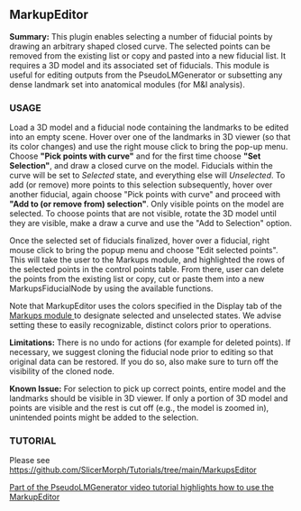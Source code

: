 ## MarkupEditor
**Summary:** This plugin enables selecting a number of fiducial points by drawing an arbitrary shaped closed curve. The selected points can be removed from the existing list or copy and pasted into a new fiducial list. It requires a 3D model and its associated set of fiducials. This module is useful for editing outputs from the PseudoLMGenerator or subsetting any dense landmark set into anatomical modules (for M&I analysis).


### USAGE
Load a 3D model and a fiducial node containing the landmarks to be edited into an empty scene. Hover over one of the landmarks in 3D viewer (so that its color changes) and use the right mouse click to bring the pop-up menu. Choose **"Pick points with curve"** and for the first time choose **"Set Selection"**, and draw a closed curve on the model. Fiducials within the curve will be set to _Selected_ state, and everything else will _Unselected_. To add (or remove) more points to this selection subsequently, hover over another fiducial, again choose "Pick points with curve" and proceed with **"Add to (or remove from) selection"**. Only visible points on the model are selected. To choose points that are not visible, rotate the 3D model until they are visible, make a draw a curve and use the "Add to Selection" option.

Once the selected set of fiducials finalized, hover over a fiducial, right mouse click to bring the popup menu and choose "Edit selected points". This will take the user to the Markups module, and highlighted the rows of the selected points in the control points table. From there, user can delete the points from the existing list or copy, cut or paste them into a new MarkupsFiducialNode by using the available functions.

Note that MarkupEditor uses the colors specified in the Display tab of the <a href="https://slicer.readthedocs.io/en/latest/user_guide/modules/markups.html"> Markups module </a> to designate selected and unselected states. We advise setting these to easily recognizable, distinct colors prior to operations.


**Limitations:** There is no undo for actions (for example for deleted points). If necessary, we suggest cloning the fiducial node prior to editing so that original data can be restored. If you do so, also make sure to turn off the visibility of the cloned node.

**Known Issue:** For selection to pick up correct points, entire model and the landmarks should be visible in 3D viewer. If only a portion of 3D model and points are visible and the rest is cut off (e.g., the model is zoomed in), unintended points might be added to the selection.

### TUTORIAL
Please see https://github.com/SlicerMorph/Tutorials/tree/main/MarkupsEditor

[Part of the PseudoLMGenerator video tutorial highlights how to use the MarkupEditor](https://youtu.be/yvI65oyxYpA?t=211)




